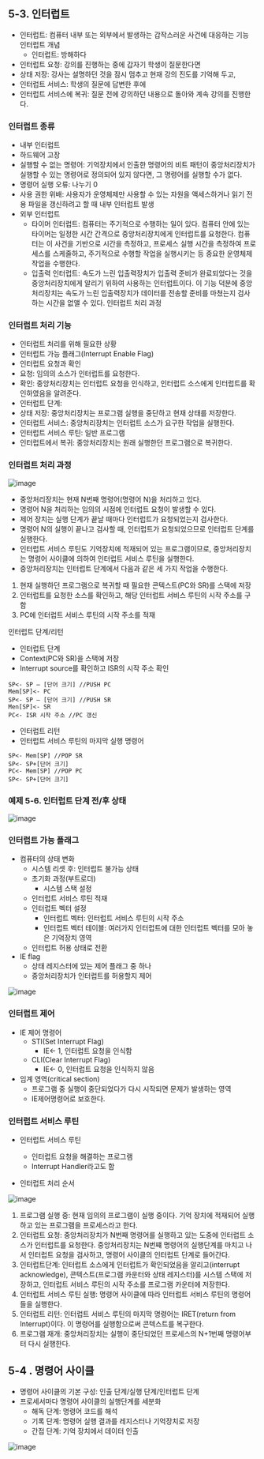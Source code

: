 ## 5-3. 인터럽트
*	인터럽트: 컴퓨터 내부 또는 외부에서 발생하는 갑작스러운 사건에 대응하는 기능
인터럽트 개념
	* 인터럽트: 방해하다
*	인터럽트 요청: 강의를 진행하는 중에 갑자기 학생이 질문한다면  
  * 상태 저장: 강사는 설명하던 것을 잠시 멈추고 현재 강의 진도를 기억해 두고, 
  * 인터럽트 서비스: 학생의 질문에 답변한 후에
  *	인터럽트 서비스에 복귀: 질문 전에 강의하던 내용으로 돌아와 계속 강의를 진행한다.

### 인터럽트 종류
*	내부 인터럽트
  *	하드웨어 고장
  * 실행할 수 없는 명령어: 기억장치에서 인출한 명령어의 비트 패턴이 중앙처리장치가 실행할 수 있는 명령어로 정의되어 있지 않다면, 그 명령어를 실행할 수가 없다.
  * 명령어 실행 오류: 나누기 0
  * 사용 권한 위배: 사용자가 운영체제만 사용할 수 있는 자원을 액세스하거나 읽기 전용 파일을 갱신하려고 할 때 내부 인터럽트 발생
* 외부 인터럽트
  * 타이머 인터럽트: 컴퓨터는 주기적으로 수행하는 일이 있다. 컴퓨터 안에 있는 타이머는 일정한 시간 간격으로 중앙처리장치에게 인터럽트를 요청한다. 컴퓨터는 이 사건을 기반으로 시간을 측정하고, 프로세스 실행 시간을 측정하여 프로세스를 스케줄하고, 주기적으로 수행할 작업을 실행시키는 등 중요한 운영체제 작업을 수행한다.
  * 입출력 인터럽트: 속도가 느린 입출력장치가 입출력 준비가 완료되었다는 것을 중앙처리장치에게 알리기 위하여 사용하는 인터럽트이다. 이 기능 덕분에 중앙처리장치는 속도가 느린 입출력장치가 데이터를 전송할 준비를 마쳤는지 검사하는 시간을 없앨 수 있다.
인터럽트 처리 과정
 
### 인터럽트 처리 기능
*	인터럽트 처리를 위해 필요한 상황
*	인터럽트 가능 플래그(Interrupt Enable Flag)
*	인터럽트 요청과 확인
  *	요청: 임의의 소스가 인터럽트를 요청한다.
  *	확인: 중앙처리장치는 인터럽트 요청을 인식하고, 인터럽트 소스에게 인터럽트를 확인하였음을 알려준다.
*	인터럽트 단계:
  *	상태 저장: 중앙처리장치는 프로그램 실행을 중단하고 현재 상태를 저장한다.
  *	인터럽트 서비스: 중앙처리장치는 인터럽트 소스가 요구한 작업을 실행한다.
*	인터럽트 서비스 루틴: 일반 프로그램
  *	인터럽트에서 복귀: 중앙처리장치는 원래 실행한던 프로그램으로 복귀한다.
 
### 인터럽트 처리 과정
![image](https://github.com/user-attachments/assets/a9052cdc-9523-4fb2-9f22-435ffec6f030)

*	중앙처리장치는 현재 N번째 명령어(명령어 N)을 처리하고 있다.
*	명령어 N을 처리하는 임의의 시점에 인터럽트 요청이 발생할 수 있다.
*	제어 장치는 실행 단계가 끝날 때마다 인터럽트가 요청되었는지 검사한다.
*	명령어 N의 실행이 끝나고 검사할 때, 인터럽트가 요청되었으므로 인터럽트 단계를 실행한다.
*	인터럽트 서비스 루틴도 기억장치에 적재되어 있는 프로그램이므로, 중앙처리장치는 명령어 사이클에 의하여 인터럽트 서비스 루틴을 실행한다.
*	중앙처리장치는 인터럽트 단계에서 다음과 같은 세 가지 작업을 수행한다.
  1.	현재 실행하던 프로그램으로 복귀할 때 필요한 콘텍스트(PC와 SR)를 스택에 저장
  2.	인터럽트를 요청한 소스를 확인하고, 해당 인터럽트 서비스 루틴의 시작 주소를 구함
  3.	PC에 인터럽트 서비스 루틴의 시작 주소를 적재

인터럽트 단계/리턴
*	인터럽트 단계
  *	Context(PC와 SR)을 스택에 저장
  *	Interrupt source를 확인하고 ISR의 시작 주소 확인
```
SP<- SP – [단어 크기] //PUSH PC
Mem[SP]<- PC 
SP<- SP – [단어 크기] //PUSH SR
Men[SP]<- SR
PC<- ISR 시작 주소 //PC 갱신
```
*	인터럽트 리턴
  *	인터럽트 서비스 루틴의 마지막 실행 명령어
```
SP<- Mem[SP] //POP SR
SP<- SP+[단어 크기]
PC<- Mem[SP] //POP PC
SP<- SP+[단어 크기]
```

### 예제 5-6. 인터럽트 단계 전/후 상태
![image](https://github.com/user-attachments/assets/f48b85c7-d3fb-456c-81b5-9a432319a116)

### 인터럽트 가능 플래그
* 컴퓨터의 상태 변화
	* 시스템 리셋 후: 인터럽트 불가능 상태
	* 초기화 과정(부트로더)
 		* 시스템 스택 설정
   * 인터럽트 서비스 루틴 적재
   * 인터럽트 벡터 설정
  		* 인터럽트 벡터: 인터럽트 서비스 루틴의 시작 주소
    	* 인터럽트 벡터 테이블: 여러가지 인터럽트에 대한 인터럽트 벡터를 모아 놓은 기억장치 영역
	* 인터럽트 허용 상태로 전환
* IE flag
	* 상태 레지스터에 있는 제어 플래그 중 하나
	* 중앙처리장치가 인터럽트를 허용할지 제어

![image](https://github.com/user-attachments/assets/4be9a2bb-84bc-4749-a39a-a24e43619d65)

### 인터럽트 제어
* IE 제어 명령어
	* STI(Set Interrupt Flag)
 		* IE<- 1, 인터럽트 요청을 인식함
  * CLI(Clear Interrupt Flag)
  	* IE<- 0, 인터럽트 요청을 인식하지 않음
* 임계 영역(critical section)
	* 프로그램 중 실행이 중단되었다가 다시 시작되면 문제가 발생하는 영역
 	* IE제어명령어로 보호한다.
 
### 인터럽트 서비스 루틴
* 인터럽트 서비스 루틴
	* 인터럽트 요청을 해결하는 프로그램
 	* Interrupt Handler라고도 함
 
* 인터럽트 처리 순서

![image](https://github.com/user-attachments/assets/6cb48ac2-2459-4b8a-bcfa-145863558261)

1. 프로그램 실행 중: 현재 임의의 프로그램이 실행 중이다. 기억 장치에 적재되어 실행하고 있는 프로그램을 프로세스라고 한다.
2. 인터럽트 요청: 중앙처리장치가 N번째 명령어를 실행하고 있는 도중에 인터럽트 소스가 인터럽트를 요청한다. 중앙처리장치는 N번쨰 명령어의 실행단계를 마치고 나서 인터럽트 요청을 검사하고, 명령어 사이클의 인터럽트 단계로 들어간다.
3. 인터럽트단계: 인터럽트 소스에게 인터럽트가 확인되었음을 알리고(interrupt acknowledge), 콘텍스트(프로그램 카운터와 상태 레지스터)를 시스템 스택에 저장하고, 인터럽트 서비스 루틴의 시작 주소를 프로그램 카운터에 저장한다.
4. 인터럽트 서비스 루틴 실행: 명령어 사이클에 따라 인터럽트 서비스 루틴의 명령어들을 실행한다.
5. 인터럽트 리턴: 인터럽트 서비스 루틴의 마지막 명령어는 IRET(return from Interrupt)이다. 이 명령어를 실행함으로써 콘텍스트를 복구한다.
6. 프로그램 재개: 중앙처리장치는 실행이 중단되었던 프로세스의 N+1번째 명령어부터 다시 실행한다.

## 5-4 . 명령어 사이클
* 명령어 사이클의 기본 구성: 인출 단계/실행 단계/인터럽트 단계
* 프로세서마다 명령어 사이클의 실행단계를 세분화
	* 해독 단계: 명령어 코드를 해석
	* 기록 단계: 명령어 실행 결과를 레지스터나 기억장치로 저장
 	* 간접 단계: 기억 장치에서 데이터 인출
 
![image](https://github.com/user-attachments/assets/06c26a4a-68de-473a-9db3-c92c611b0619)
